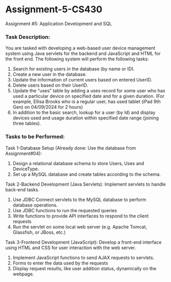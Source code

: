 # Assignment-5-CS430
Assignment #5: Application Development and SQL

### Task Description:
You are tasked with developing a web-based user device management system using Java
servlets for the backend and JavaScript and HTML for the front end. The following system
will perform the following tasks:
1. Search for existing users in the database (by name or ID).
2. Create a new user in the database.
3. Update the information of current users based on entered UserID.
4. Delete users based on their UserID.
5. Update the “uses” table by adding a uses record for some user who has used a
particular device on specified date and for a given duration. (For example, Ellisa
Brooks who is a regular user, has used tablet (iPad 9th Gen) on 04/09/2024 for 2
hours)
6. In addition to the basic search, lookup for a user (by Id) and display devices used
and usage duration within specified date range (joining three tables).

### Tasks to be Performed:
Task 1-Database Setup (Already done: Use the database from Assignment#04):
1. Design a relational database schema to store Users, Uses and DeviceType.
2. Set up a MySQL database and create tables according to the schema.


Task 2-Backend Development (Java Servlets):
Implement servlets to handle back-end tasks.
1. Use JDBC Connect servlets to the MySQL database to perform database
operations.
2. Use JDBC functions to run the requested queries
3. Write functions to provide API interfaces to respond to the client requests
4. Run the servlet on some local web server (e.g. Apache Tomcat, Glassfish, or JBoss,
etc.)


Task 3-Frontend Development (JavaScript):
Develop a front-end interface using HTML and CSS for user interaction with the web server.
1. Implement JavaScript functions to send AJAX requests to servlets.
2. Forms to enter the data used by the requests
3. Display request results, like user addition status, dynamically on the webpage.
